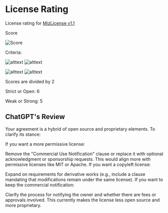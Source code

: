 # License Rating

License rating for [MizLicense v1.1](LICENSE)

Score

![Score](https://img.shields.io/badge/Rating-6.9-orange?style=for-the-badge)

Criteria: 

![alttext](https://img.shields.io/badge/Strict-0-red?style=for-the-badge)
![alttext](https://img.shields.io/badge/Open-10-blue?style=for-the-badge)

![alttext](https://img.shields.io/badge/Weak-0-red?style=for-the-badge)
![alttext](https://img.shields.io/badge/Strong-10-green?style=for-the-badge)

Scores are divided by 2

Strict or Open: 6

Weak or Strong: 5


## ChatGPT's Review

Your agreement is a hybrid of open source and proprietary elements. To clarify its stance:

If you want a more permissive license:

Remove the "Commercial Use Notification" clause or replace it with optional acknowledgment or sponsorship requests. This would align more with permissive licenses like MIT or Apache.
If you want a copyleft license:

Expand on requirements for derivative works (e.g., include a clause mandating that modifications remain under the same license).
If you want to keep the commercial notification:

Clarify the process for notifying the owner and whether there are fees or approvals involved. This currently makes the license less open source and more proprietary.